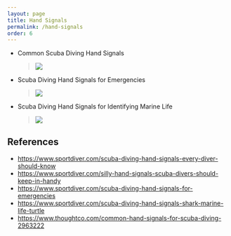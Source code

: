 ```yaml
---
layout: page
title: Hand Signals
permalink: /hand-signals
order: 6
---
```

* Common Scuba Diving Hand Signals
    > [![](http://img.youtube.com/vi/KRRvlTRWNsg/0.jpg)](http://www.youtube.com/watch?v=KRRvlTRWNsg "Common Scuba Diving Hand Signals")
* Scuba Diving Hand Signals for Emergencies
    > [![](http://img.youtube.com/vi/5Bp9c9B9UEo/0.jpg)](http://www.youtube.com/watch?v=5Bp9c9B9UEo "Scuba Diving Hand Signals for Emergencies")
* Scuba Diving Hand Signals for Identifying Marine Life
    > [![](http://img.youtube.com/vi/_UrGqpr8bOY/0.jpg)](http://www.youtube.com/watch?v=_UrGqpr8bOY "Scuba Diving Hand Signals for Identifying Marine Life")

## References
* https://www.sportdiver.com/scuba-diving-hand-signals-every-diver-should-know
* https://www.sportdiver.com/silly-hand-signals-scuba-divers-should-keep-in-handy
* https://www.sportdiver.com/scuba-diving-hand-signals-for-emergencies
* https://www.sportdiver.com/scuba-diving-hand-signals-shark-marine-life-turtle
* https://www.thoughtco.com/common-hand-signals-for-scuba-diving-2963222
